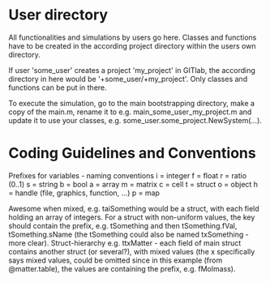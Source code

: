 User directory
==============

All functionalities and simulations by users go here. Classes and functions have to be created in the according project directory within the users own directory.

If user 'some_user' creates a project 'my_project' in GITlab, the according directory in here would be '+some_user/+my_project'. Only classes and functions can be put in there.

To execute the simulation, go to the main bootstrapping directory, make a copy of the main.m, rename it to e.g. main_some_user_my_project.m and update it to use your classes, e.g. some_user.some_project.NewSystem(...).

Coding Guidelines and Conventions
==============

Prefixes for variables - naming conventions
i = integer
f = float
r = ratio (0..1)
s = string
b = bool
a = array
m = matrix
c = cell
t = struct
o = object
h = handle (file, graphics, function, ...)
p = map

Awesome when mixed, e.g. taiSomething would be a struct, with each field holding an array of integers. For a struct with non-uniform values, the key should contain the prefix, e.g. tSomething and then tSomething.fVal, tSomething.sName (the tSomething could also be named txSomething - more clear). Struct-hierarchy e.g. ttxMatter - each field of main struct contains another struct (or several?), with mixed values (the x specifically says mixed values, could be omitted since in this example (from @matter.table), the values are containing the prefix, e.g. fMolmass).